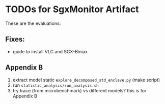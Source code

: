 # TODOs for SgxMonitor Artifact

These are the evaluations:

## Fixes:
- guide to install VLC and SGX-Biniax

## Appendix B
1. extract model static `explore_decomposed_std_enclave.py` (make script)
2. run `statistic_analysis/run_analysis.sh`
3. try trace (from microbenchmark) vs different models? this is for Appendix B
